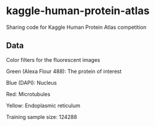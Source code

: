 # kaggle-human-protein-atlas
Sharing code for Kaggle Human Protein Atlas competition

## Data
Color filters for the fluorescent images

Green (Alexa Flour 488): The protein of interest

Blue (DAPI): Nucleus

Red: Microtubules

Yellow: Endoplasmic reticulum

Training sample size: 124288
